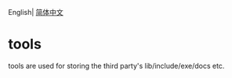 English| [简体中文](./README_cn.md)

# tools
tools are used for storing the third party's lib/include/exe/docs etc. 
